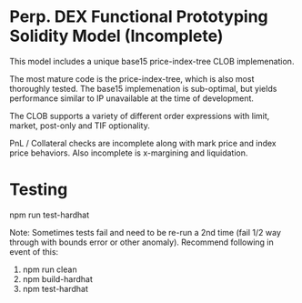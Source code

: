 # Perp. DEX Functional Prototyping Solidity Model (Incomplete)

This model includes a unique base15 price-index-tree CLOB implemenation.

The most mature code is the price-index-tree, which is also most thoroughly
tested. The base15 implemenation is sub-optimal, but yields performance similar
to IP unavailable at the time of development.

The CLOB supports a variety of different order expressions with limit, market,
post-only and TIF optionality.

PnL / Collateral checks are incomplete along with mark price and index price
behaviors. Also incomplete is x-margining and liquidation.

# Testing
npm run test-hardhat

Note: Sometimes tests fail and need to be re-run a 2nd time (fail 1/2 way
through with bounds error or other anomaly). Recommend following in event of 
this:
  1. npm run clean
  2. npm build-hardhat
  3. npm test-hardhat
